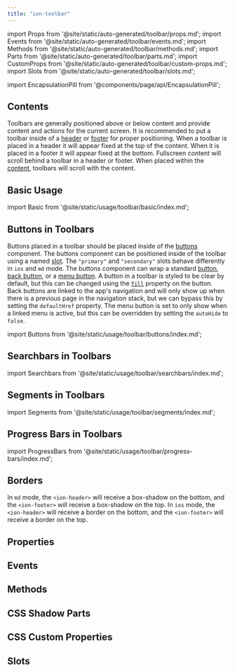 ```yaml
---
title: "ion-toolbar"
---
```

import Props from '@site/static/auto-generated/toolbar/props.md';
import Events from '@site/static/auto-generated/toolbar/events.md';
import Methods from '@site/static/auto-generated/toolbar/methods.md';
import Parts from '@site/static/auto-generated/toolbar/parts.md';
import CustomProps from '@site/static/auto-generated/toolbar/custom-props.md';
import Slots from '@site/static/auto-generated/toolbar/slots.md';

<head>
  <title>Toolbar | Customize App Menu Toolbar Buttons and Icons</title>
  <meta name="description" content="Ion-toolbar component lets you customize toolbar buttons on your app menu. Add fixed toolbars above or below content or use full screen to scroll with content." />
</head>

import EncapsulationPill from '@components/page/api/EncapsulationPill';

<EncapsulationPill type="shadow" />

<h2 className="table-of-contents__title">Contents</h2>

Toolbars are generally positioned above or below content and provide content and actions for the current screen. It is recommended to put a toolbar inside of a [header](./header) or [footer](./footer) for proper positioning. When a toolbar is placed in a header it will appear fixed at the top of the content. When it is placed in a footer it will appear fixed at the bottom. Fullscreen content will scroll behind a toolbar in a header or footer. When placed within the [content](./content), toolbars will scroll with the content.

## Basic Usage

import Basic from '@site/static/usage/toolbar/basic/index.md';

<Basic />


## Buttons in Toolbars

Buttons placed in a toolbar should be placed inside of the [buttons](./buttons) component. The buttons component can be positioned inside of the toolbar using a named [slot](#slots). The `"primary"` and `"secondary"` slots behave differently in `ios` and `md` mode. The buttons component can wrap a standard [button](./button), [back button](./back-button), or a [menu button](./menu-button). A button in a toolbar is styled to be clear by default, but this can be changed using the [`fill`](./button#fill) property on the button. Back buttons are linked to the app's navigation and will only show up when there is a previous page in the navigation stack, but we can bypass this by setting the `defaultHref` property. The menu button is set to only show when a linked menu is active, but this can be overridden by setting the `autoHide` to `false`.

import Buttons from '@site/static/usage/toolbar/buttons/index.md';

<Buttons />


## Searchbars in Toolbars

import Searchbars from '@site/static/usage/toolbar/searchbars/index.md';

<Searchbars />


## Segments in Toolbars

import Segments from '@site/static/usage/toolbar/segments/index.md';

<Segments />


## Progress Bars in Toolbars

import ProgressBars from '@site/static/usage/toolbar/progress-bars/index.md';

<ProgressBars />


## Borders

In `md` mode, the `<ion-header>` will receive a box-shadow on the bottom, and the `<ion-footer>` will receive a box-shadow on the top.  In `ios` mode, the `<ion-header>` will receive a border on the bottom, and the `<ion-footer>` will receive a border on the top.


## Properties
<Props />

## Events
<Events />

## Methods
<Methods />

## CSS Shadow Parts
<Parts />

## CSS Custom Properties
<CustomProps />

## Slots
<Slots />
